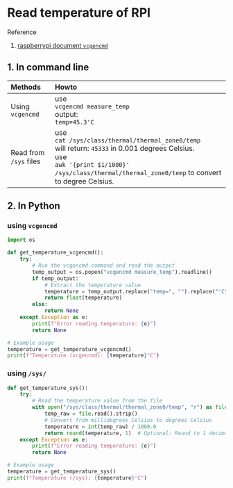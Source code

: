# Read temperature of RPI

Reference

1. [raspberrypi document `vcgencmd`](https://github.com/raspberrypi/documentation/blob/0e2b6afed4dd6d7d0fa2560256c57cc2f2d08d3c/raspbian/applications/vcgencmd.md)

## 1. In command line

| Methods                | Howto                                                                                                                                                                                                             |
| :--------------------- | :---------------------------------------------------------------------------------------------------------------------------------------------------------------------------------------------------------------- |
| Using `vcgencmd`       | use <br> `vcgencmd measure_temp` <br> output: <br>`temp=45.3'C`                                                                                                                                                   |
| Read from `/sys` files | use <br> `cat /sys/class/thermal/thermal_zone0/temp` <br> will return: `45333` in 0.001 degrees Celsius. <br> use <br>`awk '{print $1/1000}' /sys/class/thermal/thermal_zone0/temp` to convert to degree Celsius. |

## 2. In Python

### using `vcgencmd`

```py
import os

def get_temperature_vcgencmd():
    try:
        # Run the vcgencmd command and read the output
        temp_output = os.popen("vcgencmd measure_temp").readline()
        if temp_output:
            # Extract the temperature value
            temperature = temp_output.replace("temp=", "").replace("'C\n", "").strip()
            return float(temperature)
        else:
            return None
    except Exception as e:
        print(f"Error reading temperature: {e}")
        return None

# Example usage
temperature = get_temperature_vcgencmd()
print(f"Temperature (vcgencmd): {temperature}°C")


```

### using `/sys/`

```py
def get_temperature_sys():
    try:
        # Read the temperature value from the file
        with open("/sys/class/thermal/thermal_zone0/temp", "r") as file:
            temp_raw = file.read().strip()
            # Convert from millidegrees Celsius to degrees Celsius
            temperature = int(temp_raw) / 1000.0
            return round(temperature, 1)  # Optional: Round to 1 decimal place
    except Exception as e:
        print(f"Error reading temperature: {e}")
        return None

# Example usage
temperature = get_temperature_sys()
print(f"Temperature (/sys): {temperature}°C")

```
